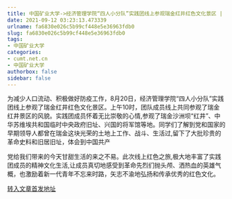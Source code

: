 ```yaml
---
title: 中国矿业大学->经济管理学院“四人小分队”实践团线上参观瑞金红井红色文化景区 | cumt.net.cn
date: 2021-09-12 03:23:13.473339
urlname: fa6830e026c5b99cf448e5e36963fdb0
slug: fa6830e026c5b99cf448e5e36963fdb0
tags: 
- 中国矿业大学
categories:
- cumt.net.cn
- 中国矿业大学
authorbox: false
sidebar: false
---
```

为减少人口流动、积极做好防疫工作，8月20日，经济管理学院“四人小分队”实践团线上参观了瑞金红井红色文化景区。上午10时，团队成员线上共同参观了瑞金红井景区的风貌。实践团成员怀着无比崇敬的心情,参观了瑞金沙洲坝“红井”、中华苏维埃共和国临时中央政府旧址、兴国的将军馆等地。同学们了解到党和国家的早期领导人都曾在瑞金这块光荣的土地上工作、战斗、生活过,留下了大批珍贵的革命史料和旧居旧址，体会到中国共产
<!--more-->
党给我们带来的今天甘甜生活的来之不易。此次线上红色之旅,极大地丰富了实践团成员的精神文化生活,让成员真切地感受到革命先烈们抛头颅、洒热血的英雄气概，也激励着新一代青年不忘来时路，矢志不渝地弘扬和传承优秀的红色文化。



[转入文章首发地址](http://xwzx.cumt.edu.cn/40/41/c523a606273/page.htm)